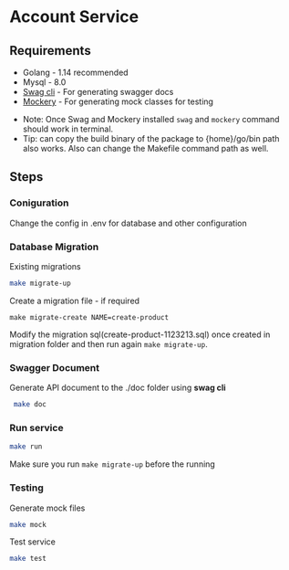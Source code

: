 # Account Service

## Requirements

* Golang - 1.14 recommended
* Mysql - 8.0 
* [Swag cli](https://github.com/swaggo/swag)  - For generating swagger docs
* [Mockery](https://github.com/vektra/mockery) - For generating mock classes for testing


- Note: Once Swag and Mockery installed ```swag``` and ```mockery``` command should work in terminal. 
- Tip: can copy the build binary of the package to {home}/go/bin path also works. Also can change the Makefile command path as well.

## Steps

### Coniguration
Change the config in .env for database and other configuration


### Database Migration

Existing migrations

```sh
make migrate-up
```
Create a migration file - if required

```
make migrate-create NAME=create-product
```
Modify the migration sql(create-product-1123213.sql) once created in migration folder and then run again ```make migrate-up```.


### Swagger Document  

Generate API document to the ./doc folder using <strong>swag cli</strong>
```sh
 make doc
```

###  Run service

```sh
make run 
```

Make sure you run ```make migrate-up``` before the running

### Testing

Generate mock files
```sh
make mock 
```

Test service
```sh
make test 
```

